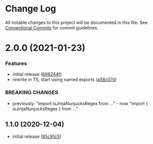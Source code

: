 # Change Log

All notable changes to this project will be documented in this file.
See [Conventional Commits](https://conventionalcommits.org) for commit guidelines.

# 2.0.0 (2021-01-23)


### Features

* initial release ([698244f](https://github.com/codsen/codsen/commit/698244f9d0991132717c8cf6a61be0bac2bb819f))
* rewrite in TS, start using named exports ([a58c07d](https://github.com/codsen/codsen/commit/a58c07de67782b699f4534a61fd0fd22e1aac29e))


### BREAKING CHANGES

* previously: "import isJinjaNunjucksRegex from ..." - now "import {
isJinjaNunjucksRegex } from ..."





## 1.1.0 (2020-12-04)

- initial release ([85c91c5](https://git.sr.ht/~royston/codsen/commit/85c91c5c4f9fec7aa53e9105f7f758a080a52445))
